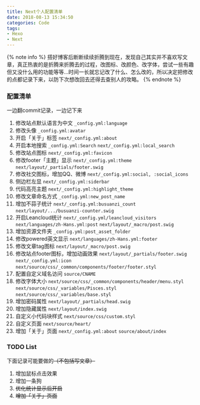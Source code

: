 ```yaml
---
title: Next个人配置清单
date: 2018-08-13 15:34:50
categories: Code
tags: 
- Hexo
- Next
---
```

{% note info %}
搭好博客后断断续续折腾到现在，发现自己其实并不喜欢写文章，真正热衷的是折腾来折腾去的过程，改图标、改颜色、改字体，尝试一些有趣但又没什么用的功能等等...时间一长就忘记改了什么、怎么改的，所以决定把修改的点都记录下来，以防下次想改回去还得去查别人的攻略。
{% endnote %}
<!-- more -->

### 配置清单
一边翻commit记录，一边记下来

1. 修改站点默认语言为中文
`_config.yml:language`
1. 修改头像
`_config.yml:avatar`
1. 开启「关于」标签
`next/_config.yml:about`
1. 开启本地搜索
`_config.yml:Search`
`next/_config.yml:local_search`
1. 修改站点图标
`next/_config.yml:favicon`
1. 修改footer「主题」显示
`next/_config.yml:theme`
`next/layout/_partials/footer.swig`
1. 修改社交图标，增加QQ、微博
`next/_config.yml:social, :social_icons`
1. 侧边栏左显
`next/_config.yml:siderbar`
1. 代码高亮主题
`next/_config.yml:highlight_theme`
1. 修改文章命名方式
`_config.yml:new_post_name`
1. 增加不蒜子统计
`next/_config.yml:busuanzi_count` 
`next/layout/.../busuanzi-counter.swig`
1. 开启Leancloud统计
`next/_config.yml/leancloud_visitors`
`next/languages/zh-Hans.yml:post`
`next/layout/_macro/post.swig`
1. 增加资源文件夹
`_config.yml:post_asset_folder`
1. 修改powered英文显示
`next/languages/zh-Hans.yml:footer` 
1. 修改文章tag图标
`next/layout/_macro/post.swig`
1. 修改站点footer图标，增加动画效果
`next/layout/_partials/footer.swig`
`next/_config.yml:icon`
`next/source/css/_common/components/footer/footer.styl`
1. 配置自定义域名访问
`source/CNAME`
1. 修改字体大小
`next/source/css/_common/components/header/menu.styl`
`next/source/css/_variables/Pisces.styl`
`next/source/css/_variables/base.styl`
1. 增加密码属性
`next/layout/_partials/head.swig`
1. 增加隐藏属性
`next/layout/index.swig`
1. 自定义小代码块样式
`next/source/css/custom.styl`
1. 自定义页面
`next/source/heart/`
1. 增加「关于」页面
`next/_config.yml:about`
`source/about/index`

### TODO List

下面记录可能要做的~~（不包括写文章）~~
1. 增加鼠标点击效果
1. 增加一条狗
1. ~~优化统计显示后开启~~
1. ~~增加「关于」页面~~